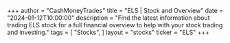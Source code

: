 +++
author = "CashMoneyTrades"
title = "ELS | Stock and Overview"
date = "2024-01-12T10:00:00"
description = "Find the latest information about trading ELS stock for a full financial overview to help with your stock trading and investing."
tags = [
"Stocks",
]
layout = "stocks"
ticker = "ELS"
+++
        


    
        